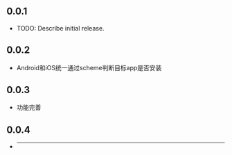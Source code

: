 ## 0.0.1

* TODO: Describe initial release.


## 0.0.2

* Android和iOS统一通过scheme判断目标app是否安装

## 0.0.3

* 功能完善

## 0.0.4

* -----
